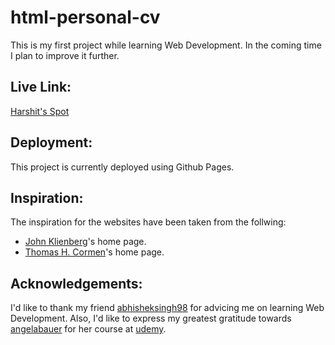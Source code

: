 # html-personal-cv
This is my first project while learning Web Development. In the coming time I plan to improve it further.

## Live Link:
[Harshit's Spot](https://harshit-saraswat.github.io/html-personal-cv/)

## Deployment:
This project is currently deployed using Github Pages.

## Inspiration:
The inspiration for the websites have been taken from the follwing:
* [John Klienberg](http://www.cs.cornell.edu/home/kleinber/)'s home page.
* [Thomas H. Cormen](https://www.cs.dartmouth.edu/~thc/)'s home page.

## Acknowledgements:
I'd like to thank my friend [abhisheksingh98](https://github.com/abhisheksingh98) for advicing me on learning Web Development.
Also, I'd like to express my greatest gratitude towards [angelabauer](https://github.com/angelabauer) for her course at [udemy](https://www.udemy.com/course/the-complete-web-development-bootcamp/).